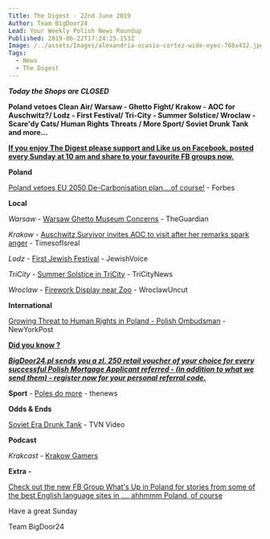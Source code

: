```yaml
---
Title: The Digest - 22nd June 2019
Author: Team BigDoor24
Lead: Your Weekly Polish News Roundup
Published: 2019-06-22T17:24:25.153Z
Image: /../assets/Images/alexandria-ocasio-cortez-wide-eyes-768x432.jpg
Tags:
  - News
  - The Digest
---
```

**_Today the Shops are CLOSED_**

**Poland vetoes Clean Air/ Warsaw - Ghetto Fight/ Krakow - AOC for Auschwitz?/ Lodz - First Festival/ Tri-City - Summer Solstice/ Wroclaw - Scare'dy Cats/ Human Rights Threats / More Sport/ Soviet Drunk Tank and more...**

[**If you enjoy The Digest please support and Like us on Facebook, posted every Sunday at 10 am and share to your favourite FB groups now.**](https://www.facebook.com/bigdoor24/)

<div class="sharethis-inline-share-buttons"></div>

**Poland**

[Poland vetoes EU 2050 De-Carbonisation plan....of course!](https://www.forbes.com/sites/davekeating/2019/06/20/eu-decarbonisation-plan-for-2050-collapses-after-polish-veto/#4ab8092930b2) - Forbes

**Local**

_Warsaw_  - [Warsaw Ghetto Museum Concerns](https://www.theguardian.com/world/2019/jun/22/warsaw-ghetto-museum-holocaust-historians-divided?CMP=Share_AndroidApp_Zoho_Mail) - TheGuardian

_Krakow_  - [Auschwitz Survivor invites AOC to visit after her remarks spark anger](https://www.timesofisrael.com/survivor-invites-ocasio-cortez-to-tour-auschwitz-with-him/) - TimesofIsreal

_Lodz_ - [First Jewish Festival](http://thejewishvoice.com/2019/06/19/lodz-poland-hosts-its-first-ever-jewish-festival/)  - JewishVoice

_TriCity_ - [Summer Solstice in TriCity](https://tricitynews.pl/how-to-spend-the-midsummer-weekend-in-tricity/) - TriCityNews

_Wroclaw_ - [Firework Display near Zoo](http://wroclawuncut.com/2019/06/21/controversial-fireworks-display-to-go-ahead-next-saturday/) - WroclawUncut

**International**

[Growing Threat to Human Rights in Poland - Polish Ombudsman](https://nypost.com/2019/06/19/threats-to-human-rights-rising-in-poland-official-warns/) - NewYorkPost

[**Did you know ?**](https://bigdoor24.pl/)

[**_BigDoor24.pl sends you a zl. 250 retail voucher of your choice for every successful Polish Mortgage Applicant referred - (in addition to what we send them) - register now for your personal referral code._**](https://bigdoor24.pl/)

**Sport** - [Poles do more](http://thenews.pl/1/5/Artykul/425719,Poles-do-more-sports-study) - thenews

**Odds & Ends**

[Soviet Era Drunk Tank](https://www.tvn24.pl/tvn24-news-in-english,157,m/poland-drunk-man-detained-after-driving-a-tank-through-town,944865.html) - TVN Video

**Podcast**

_Krakcast_ - [Krakow Gamers](https://www.krakcast.pl/e/krakcast-interview-%e2%80%93-computer-games/)

**Extra -** 

[Check out the new FB Group What's Up in Poland for stories from some of the best English language sites in .... ahhmmm Poland, of course](https://www.facebook.com/groups/1722906371076192/)

Have a great Sunday

Team BigDoor24
